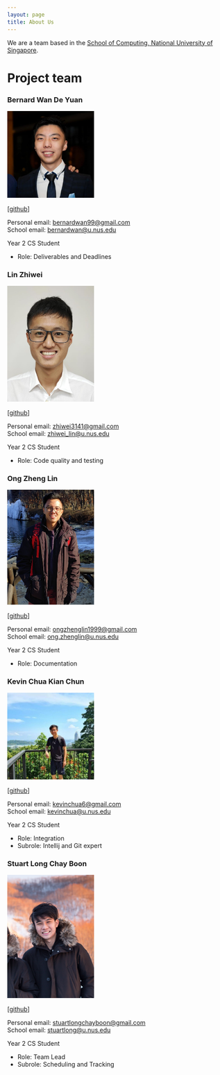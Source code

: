 ```yaml
---
layout: page
title: About Us
---
```


We are a team based in the [School of Computing, National University of Singapore](http://www.comp.nus.edu.sg).

# Project team

### Bernard Wan De Yuan

<img src="images/bernardwan.png" width="200px">

[[github](https://github.com/bernardwan)]

Personal email: bernardwan99@gmail.com<br/>
School email: bernardwan@u.nus.edu

Year 2 CS Student
* Role: Deliverables and Deadlines


### Lin Zhiwei

<img src="images/softmagnet.png" width="200px">

[[github](https://github.com/softmagnet)]

Personal email: zhiwei3141@gmail.com<br/>
School email: zhiwei_lin@u.nus.edu

Year 2 CS Student
* Role: Code quality and testing

### Ong Zheng Lin

<img src="images/ongzl.png" width="200px">

[[github](https://github.com/Ongzl)]

Personal email: ongzhenglin1999@gmail.com<br/>
School email: ong.zhenglin@u.nus.edu

Year 2 CS Student
* Role: Documentation

### Kevin Chua Kian Chun

<img src="images/yourally2.png" width="200px">

[[github](https://github.com/yourally2)]

Personal email: kevinchua6@gmail.com<br/>
School email: kevinchua@u.nus.edu

Year 2 CS Student
* Role: Integration
* Subrole: Intellij and Git expert

### Stuart Long Chay Boon

<img src="images/s7u4rt99.png" width="200px">

[[github](https://github.com/s7u4rt99)]

Personal email: stuartlongchayboon@gmail.com<br/>
School email: stuartlong@u.nus.edu

Year 2 CS Student
* Role: Team Lead
* Subrole: Scheduling and Tracking
